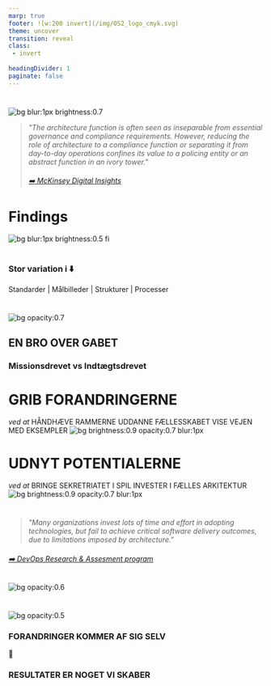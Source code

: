 ```yaml
---
marp: true
footer: ![w:200 invert](/img/OS2_logo_cmyk.svg)
theme: uncover
transition: reveal
class: 
 - invert
 
headingDivider: 1
paginate: false
---
```


#
![bg blur:1px brightness:0.7](https://images.unsplash.com/photo-1515856251934-766e064d7b09?q=80&w=1335&auto=format&fit=crop&ixlib=rb-4.0.3&ixid=M3wxMjA3fDB8MHxwaG90by1wYWdlfHx8fGVufDB8fHx8fA%3D%3D)

> _"The architecture function is often seen as inseparable from essential governance and compliance requirements. However, reducing the role of architecture to a compliance function or separating it from day-to-day operations confines its value to a policing entity or an abstract function in an ivory tower."_
> 
> ###### [:arrow_right: McKinsey Digital Insights](https://www.mckinsey.com/capabilities/mckinsey-digital/our-insights/tech-forward/quantum-technology-use-cases-as-fuel-for-value-in-finance)
<!-- 
Fælleskabet har fået en Enterprise Arkitekt. Både produkterne bestyrelsen og medlemmerne.

- Det skal i blive vant til og det skal produkterne lige vænne sig til.

- Jeg har været inviteret ind i en delmængde af produkterne - ad-hoc

- Jeg har opdaget nogle ting-->
# Findings
![bg blur:1px brightness:0.5 fi](https://images.pexels.com/photos/577585/pexels-photo-577585.jpeg?auto=compress&cs=tinysrgb&w=1260&h=750&dpr=1)


#

### Stor variation i :arrow_down:

Standarder | Målbilleder | Strukturer | Processer
<!-- 
- Produkterne er meget uens og leverandørerne ligeså



- Der anvendes ikke mange fælles standarder eller processer for udvikling eller leverance

- Der er forskellige målbilleder for et sundt produkt er og hvordan man kommer derhen uden egentlige metrikker

- Der arbejdes meget forskelligt med dokumentation og transparens

- Genbrug: Der er ikke meget genbrug, produkterne er samlede omkring enkelte leverandørers ydelser der for det meste leverer store monolitter
-->

#
![bg opacity:0.7](https://images.unsplash.com/photo-1535214650615-40b65942085a?q=80&w=1170&auto=format&fit=crop&ixlib=rb-4.0.3&ixid=M3wxMjA3fDB8MHxwaG90by1wYWdlfHx8fGVufDB8fHx8fA%3D%3D)

## EN BRO OVER GABET

### Missionsdrevet vs Indtægtsdrevet


# GRIB FORANDRINGERNE 
*ved at*
HÅNDHÆVE RAMMERNE
UDDANNE FÆLLESSKABET
VISE VEJEN MED EKSEMPLER
![bg brightness:0.9  opacity:0.7  blur:1px](https://images.unsplash.com/photo-1474631245212-32dc3c8310c6?q=80&w=1324&auto=format&fit=crop&ixlib=rb-4.0.3&ixid=M3wxMjA3fDB8MHxwaG90by1wYWdlfHx8fGVufDB8fHx8fA%3D%3D)


# UDNYT POTENTIALERNE
*ved at*
BRINGE SEKRETRIATET I SPIL
INVESTER I FÆLLES ARKITEKTUR
![bg brightness:0.9  opacity:0.7  blur:1px](https://images.unsplash.com/photo-1544027993-37dbfe43562a?q=80&w=1170&auto=format&fit=crop&ixlib=rb-4.0.3&ixid=M3wxMjA3fDB8MHxwaG90by1wYWdlfHx8fGVufDB8fHx8fA%3D%3D)

#
> *"Many organizations invest lots of time and effort in adopting technologies, but fail to achieve critical software delivery outcomes, due to limitations imposed by architecture."*

###### [➡️ DevOps Research & Assesment program](https://dora.dev/)
![bg opacity:0.6](https://images.unsplash.com/photo-1539598978120-7d2f5251837c?q=80&w=1287&auto=format&fit=crop&ixlib=rb-4.0.3&ixid=M3wxMjA3fDB8MHxwaG90by1wYWdlfHx8fGVufDB8fHx8fA%3D%3D)

#
![bg opacity:0.5](https://images.unsplash.com/photo-1541888946425-d81bb19240f5?q=80&w=2070&auto=format&fit=crop&ixlib=rb-4.0.3&ixid=M3wxMjA3fDB8MHxwaG90by1wYWdlfHx8fGVufDB8fHx8fA%3D%3D)
### FORANDRINGER KOMMER AF SIG SELV

🔷
 
### RESULTATER ER NOGET VI SKABER

